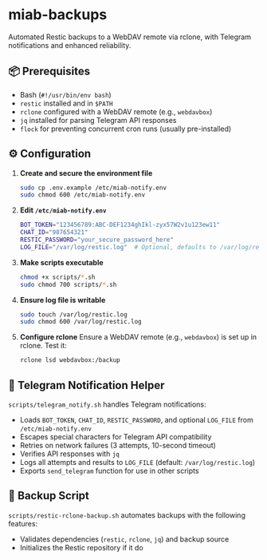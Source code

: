 # miab-backups

Automated Restic backups to a WebDAV remote via rclone, with Telegram notifications and enhanced reliability.

## 📦 Prerequisites

- Bash (`#!/usr/bin/env bash`)
- `restic` installed and in `$PATH`
- `rclone` configured with a WebDAV remote (e.g., `webdavbox`)
- `jq` installed for parsing Telegram API responses
- `flock` for preventing concurrent cron runs (usually pre-installed)

## ⚙️ Configuration

1. **Create and secure the environment file**
   ```bash
   sudo cp .env.example /etc/miab-notify.env
   sudo chmod 600 /etc/miab-notify.env
   ```

2. **Edit `/etc/miab-notify.env`**
   ```bash
   BOT_TOKEN="123456789:ABC-DEF1234ghIkl-zyx57W2v1u123ew11"
   CHAT_ID="987654321"
   RESTIC_PASSWORD="your_secure_password_here"
   LOG_FILE="/var/log/restic.log"  # Optional, defaults to /var/log/restic.log
   ```

3. **Make scripts executable**
   ```bash
   chmod +x scripts/*.sh
   sudo chmod 700 scripts/*.sh
   ```

4. **Ensure log file is writable**
   ```bash
   sudo touch /var/log/restic.log
   sudo chmod 600 /var/log/restic.log
   ```

5. **Configure rclone**
   Ensure a WebDAV remote (e.g., `webdavbox`) is set up in rclone. Test it:
   ```bash
   rclone lsd webdavbox:/backup
   ```

## 🔔 Telegram Notification Helper

`scripts/telegram_notify.sh` handles Telegram notifications:

- Loads `BOT_TOKEN`, `CHAT_ID`, `RESTIC_PASSWORD`, and optional `LOG_FILE` from `/etc/miab-notify.env`
- Escapes special characters for Telegram API compatibility
- Retries on network failures (3 attempts, 10-second timeout)
- Verifies API responses with `jq`
- Logs all attempts and results to `LOG_FILE` (default: `/var/log/restic.log`)
- Exports `send_telegram` function for use in other scripts

## 💾 Backup Script

`scripts/restic-rclone-backup.sh` automates backups with the following features:

- Validates dependencies (`restic`, `rclone`, `jq`) and backup source
- Initializes the Restic repository if it do
